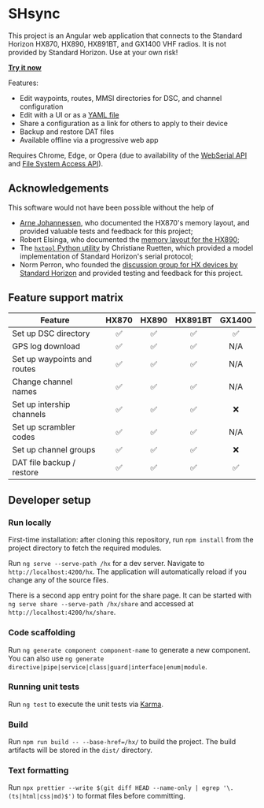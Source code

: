 # SHsync

This project is an Angular web application that connects to the Standard Horizon
HX870, HX890, HX891BT, and GX1400 VHF radios. It is not provided by Standard
Horizon. Use at your own risk!

**[Try it now](https://mbof.github.io/hx)**

Features:

- Edit waypoints, routes, MMSI directories for DSC, and channel configuration
- Edit with a UI or as a [YAML file](yaml.md)
- Share a configuration as a link for others to apply to their device
- Backup and restore DAT files
- Available offline via a progressive web app

Requires Chrome, Edge, or Opera (due to availability of the
[WebSerial API](https://developer.mozilla.org/en-US/docs/Web/API/Web_Serial_API#browser_compatibility)
and
[File System Access API](https://developer.chrome.com/docs/capabilities/web-apis/file-system-access#read-file)).

## Acknowledgements

This software would not have been possible without the help of

- [Arne Johannessen](https://github.com/johannessen), who documented the HX870's
  memory layout, and provided valuable tests and feedback for this project;
- Robert Elsinga, who documented the
  [memory layout for the HX890](https://pc5e.nl/info/standard-horizon-hx890e-marine-handheld);
- The [`hxtool` Python utility](https://github.com/cr/hx870) by Christiane
  Ruetten, which provided a model implementation of Standard Horizon's serial
  protocol;
- Norm Perron, who founded the
  [discussion group for HX devices by Standard Horizon](https://groups.io/g/hx870-hx890)
  and provided testing and feedback for this project.

## Feature support matrix

| Feature                     | HX870 | HX890 | HX891BT | GX1400 |
| --------------------------- | :---: | :---: | :-----: | :----: |
| Set up DSC directory        |  ✅   |  ✅   |   ✅    |   ✅   |
| GPS log download            |  ✅   |  ✅   |   ✅    |  N/A   |
| Set up waypoints and routes |  ✅   |  ✅   |   ✅    |  N/A   |
| Change channel names        |  ✅   |  ✅   |   ✅    |  N/A   |
| Set up intership channels   |  ✅   |  ✅   |   ✅    |   ❌   |
| Set up scrambler codes      |  ✅   |  ✅   |   ✅    |  N/A   |
| Set up channel groups       |  ✅   |  ✅   |   ✅    |   ❌   |
| DAT file backup / restore   |  ✅   |  ✅   |   ✅    |   ✅   |

## Developer setup

### Run locally

First-time installation: after cloning this repository, run `npm install` from
the project directory to fetch the required modules.

Run `ng serve --serve-path /hx` for a dev server. Navigate to
`http://localhost:4200/hx`. The application will automatically reload if you
change any of the source files.

There is a second app entry point for the share page. It can be started with
`ng serve share --serve-path /hx/share` and accessed at
`http://localhost:4200/hx/share`.

### Code scaffolding

Run `ng generate component component-name` to generate a new component. You can
also use `ng generate directive|pipe|service|class|guard|interface|enum|module`.

### Running unit tests

Run `ng test` to execute the unit tests via
[Karma](https://karma-runner.github.io).

### Build

Run `npm run build -- --base-href=/hx/` to build the project. The build
artifacts will be stored in the `dist/` directory.

### Text formatting

Run
`npx prettier --write $(git diff HEAD --name-only | egrep '\.(ts|html|css|md)$')`
to format files before committing.

